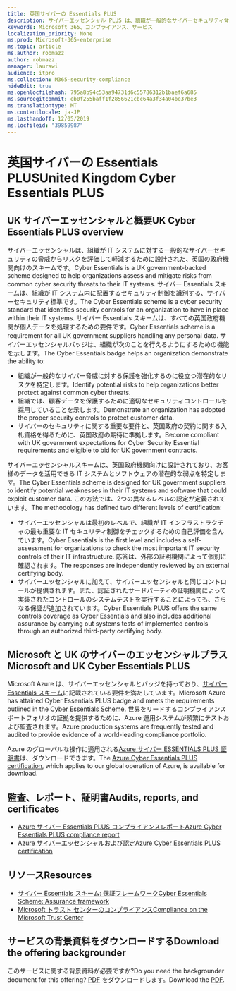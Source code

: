 ```yaml
---
title: 英国サイバーの Essentials PLUS
description: サイバーエッセンシャル PLUS は、組織が一般的なサイバーセキュリティ脅威から保護することを支援する英国政府定義スキームです。
keywords: Microsoft 365、コンプライアンス、サービス
localization_priority: None
ms.prod: Microsoft-365-enterprise
ms.topic: article
ms.author: robmazz
author: robmazz
manager: laurawi
audience: itpro
ms.collection: M365-security-compliance
hideEdit: true
ms.openlocfilehash: 795a8b94c53aa94731d6c55786312b1baef6a685
ms.sourcegitcommit: eb0f255baff1f2856621cbc64a3f34a04be37be3
ms.translationtype: MT
ms.contentlocale: ja-JP
ms.lasthandoff: 12/05/2019
ms.locfileid: "39859987"
---
```

# <a name="united-kingdom-cyber-essentials-plus"></a><span data-ttu-id="98801-104">英国サイバーの Essentials PLUS</span><span class="sxs-lookup"><span data-stu-id="98801-104">United Kingdom Cyber Essentials PLUS</span></span>

## <a name="uk-cyber-essentials-plus-overview"></a><span data-ttu-id="98801-105">UK サイバーエッセンシャルと概要</span><span class="sxs-lookup"><span data-stu-id="98801-105">UK Cyber Essentials PLUS overview</span></span>

<span data-ttu-id="98801-106">サイバーエッセンシャルは、組織が IT システムに対する一般的なサイバーセキュリティの脅威からリスクを評価して軽減するために設計された、英国の政府機関向けのスキームです。</span><span class="sxs-lookup"><span data-stu-id="98801-106">Cyber Essentials is a UK government-backed scheme designed to help organizations assess and mitigate risks from common cyber security threats to their IT systems.</span></span> <span data-ttu-id="98801-107">サイバー Essentials スキームは、組織が IT システム内に配置するセキュリティ制御を識別する、サイバーセキュリティ標準です。</span><span class="sxs-lookup"><span data-stu-id="98801-107">The Cyber Essentials scheme is a cyber security standard that identifies security controls for an organization to have in place within their IT systems.</span></span> <span data-ttu-id="98801-108">サイバー Essentials スキームは、すべての英国政府機関が個人データを処理するための要件です。</span><span class="sxs-lookup"><span data-stu-id="98801-108">Cyber Essentials scheme is a requirement for all UK government suppliers handling any personal data.</span></span> <span data-ttu-id="98801-109">サイバーエッセンシャルバッジは、組織が次のことを行えるようにするための機能を示します。</span><span class="sxs-lookup"><span data-stu-id="98801-109">The Cyber Essentials badge helps an organization demonstrate the ability to:</span></span>

- <span data-ttu-id="98801-110">組織が一般的なサイバー脅威に対する保護を強化するのに役立つ潜在的なリスクを特定します。</span><span class="sxs-lookup"><span data-stu-id="98801-110">Identify potential risks to help organizations better protect against common cyber threats.</span></span>
- <span data-ttu-id="98801-111">組織では、顧客データを保護するために適切なセキュリティコントロールを採用していることを示します。</span><span class="sxs-lookup"><span data-stu-id="98801-111">Demonstrate an organization has adopted the proper security controls to protect customer data.</span></span>
- <span data-ttu-id="98801-112">サイバーのセキュリティに関する重要な要件と、英国政府の契約に関する入札資格を得るために、英国政府の期待に準拠します。</span><span class="sxs-lookup"><span data-stu-id="98801-112">Become compliant with UK government expectations for Cyber Security Essential requirements and eligible to bid for UK government contracts.</span></span>

<span data-ttu-id="98801-113">サイバーエッセンシャルスキームは、英国政府機関向けに設計されており、お客様のデータを活用できる IT システムとソフトウェアの潜在的な弱点を特定します。</span><span class="sxs-lookup"><span data-stu-id="98801-113">The Cyber Essentials scheme is designed for UK government suppliers to identify potential weaknesses in their IT systems and software that could exploit customer data.</span></span> <span data-ttu-id="98801-114">この方法では、2つの異なるレベルの認定が定義されています。</span><span class="sxs-lookup"><span data-stu-id="98801-114">The methodology has defined two different levels of certification:</span></span>

- <span data-ttu-id="98801-115">サイバーエッセンシャルは最初のレベルで、組織が IT インフラストラクチャの最も重要な IT セキュリティ制御をチェックするための自己評価を含んでいます。</span><span class="sxs-lookup"><span data-stu-id="98801-115">Cyber Essentials is the first level and includes a self-assessment for organizations to check the most important IT security controls of their IT infrastructure.</span></span> <span data-ttu-id="98801-116">応答は、外部の証明機関によって個別に確認されます。</span><span class="sxs-lookup"><span data-stu-id="98801-116">The responses are independently reviewed by an external certifying body.</span></span>
- <span data-ttu-id="98801-117">サイバーエッセンシャルに加えて、サイバーエッセンシャルと同じコントロールが提供されます。また、認証されたサードパーティの証明機関によって実装されたコントロールのシステムテストを実行することによっても、さらなる保証が追加されています。</span><span class="sxs-lookup"><span data-stu-id="98801-117">Cyber Essentials PLUS offers the same controls coverage as Cyber Essentials and also includes additional assurance by carrying out systems tests of implemented controls through an authorized third-party certifying body.</span></span>

## <a name="microsoft-and-uk-cyber-essentials-plus"></a><span data-ttu-id="98801-118">Microsoft と UK のサイバーのエッセンシャルプラス</span><span class="sxs-lookup"><span data-stu-id="98801-118">Microsoft and UK Cyber Essentials PLUS</span></span>

<span data-ttu-id="98801-119">Microsoft Azure は、サイバーエッセンシャルとバッジを持っており、[サイバー Essentials スキーム](https://go.microsoft.com/fwlink/p/?linkid=2099398)に記載されている要件を満たしています。</span><span class="sxs-lookup"><span data-stu-id="98801-119">Microsoft Azure has attained Cyber Essentials PLUS badge and meets the requirements outlined in the [Cyber Essentials Scheme](https://go.microsoft.com/fwlink/p/?linkid=2099398).</span></span> <span data-ttu-id="98801-120">世界をリードするコンプライアンスポートフォリオの証拠を提供するために、Azure 運用システムが頻繁にテストおよび監査されます。</span><span class="sxs-lookup"><span data-stu-id="98801-120">Azure production systems are frequently tested and audited to provide evidence of a world-leading compliance portfolio.</span></span>

<span data-ttu-id="98801-121">Azure のグローバルな操作に適用される[Azure サイバー ESSENTIALS PLUS 証明書](https://aka.ms/AzureCyberEPlusCert)は、ダウンロードできます。</span><span class="sxs-lookup"><span data-stu-id="98801-121">The [Azure Cyber Essentials PLUS certification](https://aka.ms/AzureCyberEPlusCert), which applies to our global operation of Azure, is available for download.</span></span>

## <a name="audits-reports-and-certificates"></a><span data-ttu-id="98801-122">監査、レポート、証明書</span><span class="sxs-lookup"><span data-stu-id="98801-122">Audits, reports, and certificates</span></span>

- [<span data-ttu-id="98801-123">Azure サイバー Essentials PLUS コンプライアンスレポート</span><span class="sxs-lookup"><span data-stu-id="98801-123">Azure Cyber Essentials PLUS compliance report</span></span>](https://aka.ms/AzureCyberEPlusReport)
- [<span data-ttu-id="98801-124">Azure サイバーエッセンシャルおよび認定</span><span class="sxs-lookup"><span data-stu-id="98801-124">Azure Cyber Essentials PLUS certification</span></span>](https://aka.ms/AzureCyberEPlusCert)

## <a name="resources"></a><span data-ttu-id="98801-125">リソース</span><span class="sxs-lookup"><span data-stu-id="98801-125">Resources</span></span>

- [<span data-ttu-id="98801-126">サイバー Essentials スキーム: 保証フレームワーク</span><span class="sxs-lookup"><span data-stu-id="98801-126">Cyber Essentials Scheme: Assurance framework</span></span>](https://www.cyberaware.gov.uk/cyberessentials/files/assurance-framework.pdf)
- [<span data-ttu-id="98801-127">Microsoft トラスト センターのコンプライアンス</span><span class="sxs-lookup"><span data-stu-id="98801-127">Compliance on the Microsoft Trust Center</span></span>](https://www.microsoft.com/trust-center/compliance/compliance-overview)

## <a name="download-the-offering-backgrounder"></a><span data-ttu-id="98801-128">サービスの背景資料をダウンロードする</span><span class="sxs-lookup"><span data-stu-id="98801-128">Download the offering backgrounder</span></span>

<span data-ttu-id="98801-129">このサービスに関する背景資料が必要ですか?</span><span class="sxs-lookup"><span data-stu-id="98801-129">Do you need the backgrounder document for this offering?</span></span> <span data-ttu-id="98801-130">[PDF](https://download.microsoft.com/download/6/B/5/6B54EF7B-8BC2-4C88-8ABD-A20B986AF9C7/CyberEssentialsPlusUK-Compliance.pdf) をダウンロードします。</span><span class="sxs-lookup"><span data-stu-id="98801-130">Download the [PDF](https://download.microsoft.com/download/6/B/5/6B54EF7B-8BC2-4C88-8ABD-A20B986AF9C7/CyberEssentialsPlusUK-Compliance.pdf).</span></span>

